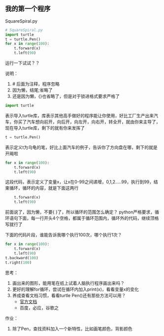 ## 我的第一个程序

SquareSpiral.py
```python
# SquareSpiral.py
import turtle
t = turtle.Pen()
for x in range(100):
    t.forward(x)
    t.left(90)
```

运行一下试试？？

说明：
1. \# 后面为注释，程序忽略
2. 因为懒，结尾;省略了
3. 还是因为懒，{}也省略了，但是对于锁进格式要求严格了

```python
import turtle
```
表示导入turtle库，库表示其他高手做好的程序能让你使用，好比工厂生产出来汽车，你买了汽车想向前开，向后开，向左开，向右开，转全开，就由你来主导了，现在导入turtle库，剩下的就有你来发挥了

```python
t = turtle.Pen()
```
表示定义t为乌龟的笔，好比上面汽车的例子，告诉你了方向盘在哪，剩下的就是开飚啦

```python
for x in range(100):
    t.forward(x)
    t.left(90)
```
这段代码，表示定义了变量x，让x在0-99之间递增，0,1,2.....99，执行到99，结束循环，循环的内容，就是下面这两行

```python
    t.forward(x)
    t.left(90)
```
前面说了，因为懒，不要{ }了，所以循环的范围怎么确定？
python严格要求，循环语句下面，每一行开头4个空格，都属于循环范围内，循环外的代码，继续顶格写就行了

下面的代码片段，谁能告诉我哪个执行100次，哪个执行1次？

```python
for x in range(100):
    t.forward(x)
    t.left(90)
t.backward(100)
t.right(100)
```

思考：
1. 画出来的图形，能用笔在纸上试着人脑执行程序画出来吗？
2. 更好的理解for循环，尝试在循环内加入print(x)，看看变量x的变化
3. 养成查看文档习惯，看看turtle Pen()还有那些方法可以用？
   - [官方文档](https://docs.python.org/zh-cn/3/library/turtle.html)
   - 百度，必应，谷歌之

作业：
1. 除了Pen，查找资料加入一个新特性，比如画笔颜色，背影颜色